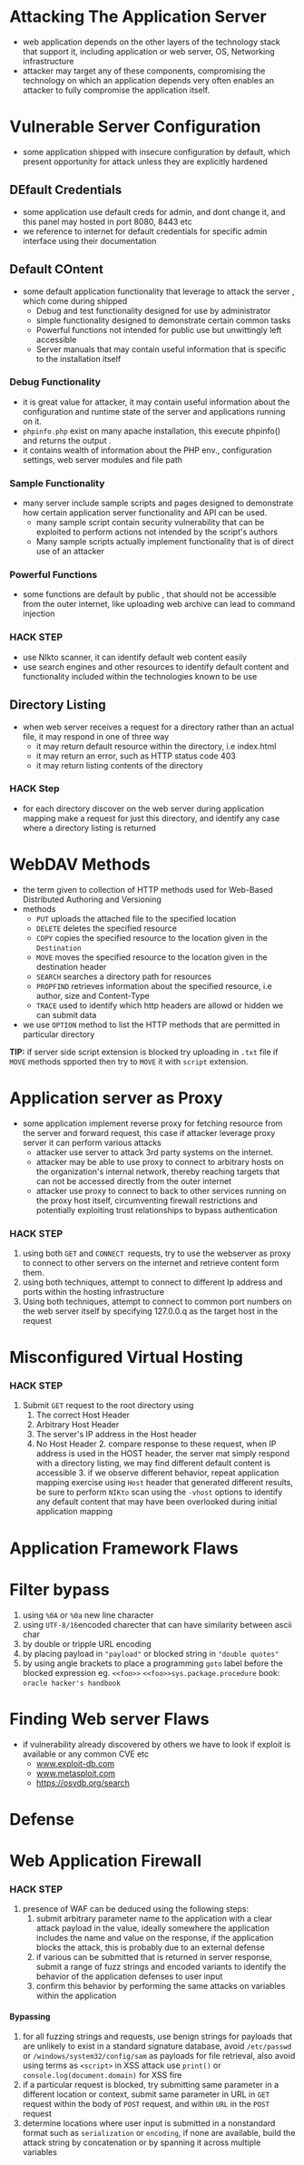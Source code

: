 # Attacking The Application Server
- web application depends on the other layers of the technology stack that support it, including application or web server, OS, Networking infrastructure
- attacker may target any of these components, compromising the technology on which an application depends very often enables an attacker to fully compromise the application itself.

# Vulnerable Server Configuration
- some application shipped with insecure configuration by default, which present opportunity for attack unless they are explicitly hardened

## DEfault Credentials
- some application use default creds for admin, and dont change it, and this panel may hosted in port 8080, 8443 etc
- we reference to internet for default credentials for specific admin interface using their documentation

## Default COntent
- some default application functionality that leverage to attack the server , which come during shipped
	- Debug and test functionality designed for use by administrator
	- simple functionality designed to demonstrate certain common tasks
	- Powerful functions not intended for public use but unwittingly left accessible 
	- Server manuals that may contain useful information that is specific to the installation itself
### Debug Functionality
- it is great value for attacker, it may contain useful information about the configuration and runtime state of the server and applications running on it.
- `phpinfo.php` exist on many apache installation, this execute phpinfo() and returns the output .
- it contains wealth of information about the PHP env., configuration settings, web server modules and file path

### Sample Functionality
- many server include sample scripts and pages designed to demonstrate how certain application server functionality and API can be used.
	- many sample script contain security vulnerability that can be exploited to perform actions not intended by the script's authors
	- Many sample scripts actually implement functionality that is of direct use of an attacker

### Powerful Functions
- some functions are default by public , that should not be accessible from the outer internet, like uploading web archive can lead to command injection


### HACK STEP
- use NIkto scanner, it can identify default web content easily
- use search engines and other resources to identify default content and functionality included within the technologies known to be use

## Directory Listing
- when web server receives a request for a directory rather than an actual file, it may respond in one of three way
	- it may return default resource within the directory, i.e index.html
	- it may return an error, such as HTTP status code 403 
	- it may return listing contents of the directory
### HACK Step
- for each directory discover on the web server during application mapping make a request for just this directory, and identify any case where a directory listing is returned


# WebDAV Methods
- the term given to collection of HTTP methods used for Web-Based Distributed Authoring and Versioning
- methods
	- `PUT` uploads the attached file to the specified location
	- `DELETE` deletes the specified resource
	- `COPY` copies the specified resource to the location given in the `Destination`
	- `MOVE` moves the specified resource to the location given in the destination header
	- `SEARCH` searches a directory path for resources
	- `PROPFIND` retrieves information about the specified resource, i.e author, size and Content-Type
	- `TRACE` used to identify which http headers are allowd or hidden we can submit data
- we use `OPTION` method to list the HTTP methods that are permitted in particular directory

**TIP:** if server side script extension is blocked try uploading in `.txt` file if `MOVE` methods spported then try to `MOVE` it with `script` extension.

# Application server as Proxy
- some application implement reverse proxy for fetching resource from the server and forward request, this case if attacker leverage proxy server it can perform various attacks
	- attacker use server to attack 3rd party systems on the internet.
	- attacker may be able to use proxy to connect to arbitrary hosts on the organization's internal network, thereby reaching targets that can not be accessed directly from the outer internet
	- attacker use proxy to connect to back to other services running on the proxy host itself, circumventing firewall restrictions and potentially exploiting trust relationships to bypass authentication
	
### HACK STEP
  1. using both `GET` and `CONNECT `requests, try to use the webserver as proxy to connect to other servers on the internet and retrieve content form them.
  2. using both techniques, attempt to connect to different Ip address and ports within the hosting infrastructure
  3. Using both techniques, attempt to connect to common port numbers on the web server itself by specifying 127.0.0.q as the target host in the request
  
# Misconfigured Virtual Hosting
### HACK STEP
   1. Submit `GET` request to the root directory using 
	   1.  The correct Host Header
	   2.  Arbitrary Host Header
	   3.  The server's IP address in the Host header
	   4.  No Host Header
    2. compare response to these request, when IP address is used in the HOST header, the server mat simply respond with a directory listing, we may find different default content is accessible
    3. if we observe different behavior, repeat application mapping exercise using `Host` header that generated different results, be sure to perform `NIKto` scan using the `-vhost` options to identify any default content that may have been overlooked during initial application mapping 

# Application Framework Flaws

# Filter bypass
1. using `%0A` or `%0a` new line character
2. using `UTF-8/16`encoded charecter that can have similarity between ascii char
3. by double or tripple URL encoding
4. by placing payload in `"payload"` or blocked string in `"double quotes"` 
5. by using angle brackets to place a programming `goto` label before the blocked expression eg. `<<foo>>` `<<foo>>sys.package.procedure`
book: `oracle hacker's handbook`

# Finding Web server Flaws
- if vulnerability already discovered by others we have to look if exploit is available or any common CVE etc
	- www.exploit-db.com
	- www.metasploit.com
	- https://osvdb.org/search


# Defense
# Web Application Firewall
### HACK STEP
  1. presence of WAF can be deduced using the following steps:
	  1. submit arbitrary parameter name to the application with a clear attack payload in the value, ideally somewhere the application includes the name and value on the response, if the application blocks the attack, this is probably due to an external defense
	  2. if various can be submitted that is returned in server response, submit a range of fuzz strings and encoded variants to identify the behavior of the application defenses to user input
	  3. confirm this behavior by performing the same attacks on variables within the application
#### Bypassing 
  1. for all fuzzing strings and requests, use benign strings for payloads that are unlikely to exist in a standard signature database, avoid `/etc/passwd` or `/windows/system32/config/sam` as payloads for file retrieval, also avoid using terms as `<script>` in XSS attack use `print()` or `console.log(document.domain)` for XSS fire
  2. if a particular request is blocked, try submitting same parameter in a different location or context, submit same parameter in URL in `GET` request within the body of `POST` request, and within `URL` in the `POST` request
  3. determine locations where user input is submitted in a nonstandard format such as `serialization` or `encoding`, if none are available, build the attack string by concatenation or by spanning it across multiple variables